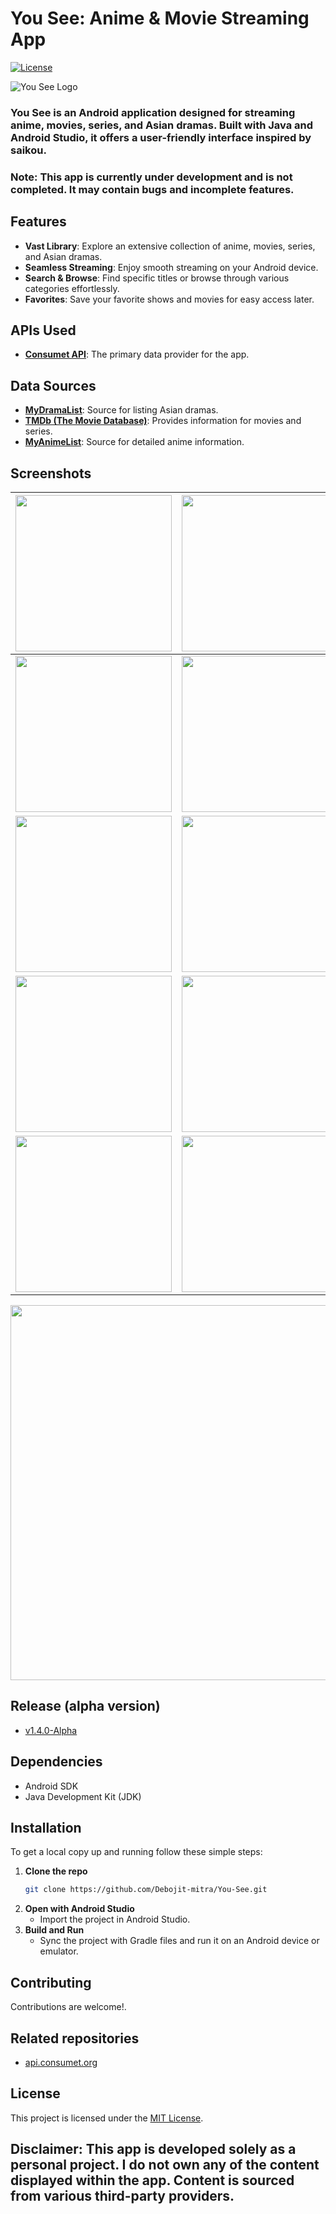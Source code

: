 # You See: Anime & Movie Streaming App

[![License](https://img.shields.io/badge/license-MIT-blue.svg)](https://opensource.org/licenses/MIT)

![You See Logo](screenshots/logo.webp)

### You See is an Android application designed for streaming anime, movies, series, and Asian dramas. Built with Java and Android Studio, it offers a user-friendly interface inspired by saikou.
### **Note**: This app is currently under development and is not completed. It may contain bugs and incomplete features.

## Features

- **Vast Library**: Explore an extensive collection of anime, movies, series, and Asian dramas.
- **Seamless Streaming**: Enjoy smooth streaming on your Android device.
- **Search & Browse**: Find specific titles or browse through various categories effortlessly.
- **Favorites**: Save your favorite shows and movies for easy access later.

## APIs Used

- **[Consumet API](https://github.com/consumet/api.consumet.org)**: The primary data provider for the app.


## Data Sources

- **[MyDramaList](https://mydramalist.com/)**: Source for listing Asian dramas.
- **[TMDb (The Movie Database)](https://www.themoviedb.org/)**: Provides information for movies and series.
- **[MyAnimeList](https://myanimelist.net/)**: Source for detailed anime information.

## Screenshots

| <img src="screenshots/Screenshot-1.jpg" width="250" height="auto"> | <img src="screenshots/Screenshot-2.jpg" width="250" height="auto"> |
| ----------------------------------------------------- | ----------------------------------------------------- |
| <img src="screenshots/Screenshot-3.jpg" width="250" height="auto"> | <img src="screenshots/Screenshot-4.jpg" width="250" height="auto"> |
| <img src="screenshots/Screenshot-5.jpg" width="250" height="auto"> | <img src="screenshots/Screenshot-6.jpg" width="250" height="auto"> |
| <img src="screenshots/Screenshot-7.jpg" width="250" height="auto"> | <img src="screenshots/Screenshot-8.jpg" width="250" height="auto"> |
| <img src="screenshots/Screenshot-9.jpg" width="250" height="auto"> | <img src="screenshots/Screenshot-10.jpg" width="250" height="auto"> |

<img src="screenshots/Screenshot-11.jpg" width="600" height="auto">

## Release (alpha version)
   - [v1.4.0-Alpha](https://github.com/Debojit-mitra/You-See/releases)

## Dependencies

- Android SDK
- Java Development Kit (JDK)


## Installation

To get a local copy up and running follow these simple steps:

1. **Clone the repo**
   ```sh
   git clone https://github.com/Debojit-mitra/You-See.git

2. **Open with Android Studio**
   - Import the project in Android Studio.
3. **Build and Run**
   - Sync the project with Gradle files and run it on an Android device or emulator.

## Contributing

Contributions are welcome!.

## Related repositories
- [api.consumet.org](https://github.com/consumet/api.consumet.org)

## License

This project is licensed under the [MIT License](LICENSE).

## **Disclaimer**: This app is developed solely as a personal project. I do not own any of the content displayed within the app. Content is sourced from various third-party providers.
